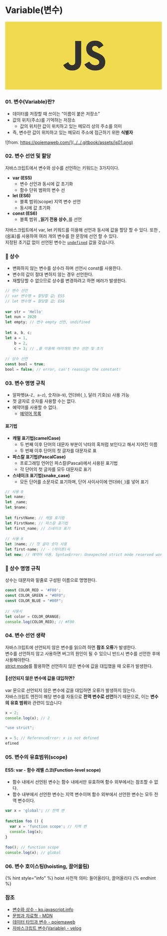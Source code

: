 # Variable\(변수\)

![](../../.gitbook/assets/js.png)

### 01. 변수\(Variable\)란?

* 데이터를 저장할 때 쓰이는 “이름이 붙은 저장소”
* 값의 위치\(주소\)를 기억하는 저장소 
  * 값의 위치란 값이 위치하고 있는 메모리 상의 주소를 의미
* 즉, 변수란 값이 위치하고 있는 메모리 주소에 접근하기 위한 **식별자**

![from. https://poiemaweb.com/](../../.gitbook/assets/js01.png)

### 02. 변수 선언 및 할당

자바스크립트에서 변수와 상수를 선언하는 키워드는 3가지이다. 

* **var \(ES5\)**
  * 변수 선언과 동시에 값 초기화
  * 함수 단위 범위의 변수 선
* **let \(ES6\)**
  * 블록 범위\(scope\) 지역 변수 선언
  * 동시에 값 초기화 
* **const \(ES6\)**
  * 블록 범위 _**읽기 전용 상수**_를 선언 

자바스크립트에서 var, let 키워드를 이용해 선언과 동시에 값을 할당 할 수 있다. 또한 ,\(쉼표\)를 사용하여 여러 개의 변수를 한 문장에 선언 할 수 있다.    
 지정된 초기값 없이 선언된 변수는 [`undefined`](https://developer.mozilla.org/ko/docs/Web/JavaScript/Reference/Global_Objects/undefined) 값을 갖습니다.

### 📌 상수

* 변화하지 않는 변수를 상수라 하며 선언시 const를 사용한다.
* 변수의 값이 절대 변하지 않는 경우 선언한다.
* 재할당할 수 없으므로 상수를 변경하려고 하면 에러가 발생한다.

```javascript
// 변수 선언
// var 변수명 = 할당할 값; ES5
// let 변수명 = 할당할 값; ES6

var str = 'Hello'
let nun = 2020
let empty; // 변수 empty 선언, undifined

let a, b, c;
let a = 1,
    b = 2,
    c = 3; // ,를 이용해 여러개의 변수 선언 및 초기

// 상수 선언
const bool = true;
bool = false; // error, can't reassign the constant!
```

### 03. 변수 명명 규칙  

*  알파벳\(`A~Z, a~z`\), 숫자\(`0~9`\), 언더바\(`_`\), 달러 기호\(`$`\) 사용 가능
* 첫 글자로 숫자를 사용할 수는 없다.
* 예약어를 사용할 수 없다.
  * [예약어 목록](https://developer.mozilla.org/en-US/docs/Web/JavaScript/Reference/Lexical_grammar#Keywords)

#### 표기법

* **캐멀 표기법\(camelCase\)**
  * 두 번째 이후 단어의 대문자 부분이 낙타의 혹처럼 보인다고 해서 지어진 이름
  * 두 번째 이후 단어의 첫 글자를 대문자로 표
* **파스칼 표기법\(PascalCase\)**
  * 프로그래밍 언어인 파스칼\(Pascal\)에서 사용된 표기법
  * 각 단어의 첫 글자를 모두 대문자로 표기
* **스네이크 표기법\(snake\_case\)**
  *  모든 단어를 소문자로 표기하며, 단어 사이사이에 언더바\(`_`\)를 넣어 표기

```javascript
// 사용 O
let name;
let _name;
let $name;

let firstName; // 캐멀 표기법
let FirstName; // 파스칼 표기법
let first_name; // 스네이크 표기

// 사용 X
let 1name; // 첫 글자 숫자 사용
let first-name; // - (하이픈)사
let new; // 예약어 사용. SyntaxError: Unexpected strict mode reserved word
```

### 📌 상수 명명 규칙

상수는 대문자와 밑줄로 구성된 이름으로 명명한다.

```javascript
const COLOR_RED = '#F00';
const COLOR_GREEN = "#0F0";
const COLOR_BLUE = "#00F";

// 사용시
let color = COLOR_ORANGE;
console.log(COLOR_RED); // #F00
```

### 04. 변수 선언 생략

자바스크립트에 선언되지 않은 변수를 읽으려 하면 **참조 오류**가 발생한다.  
변수를 선언하지 않고 사용하면 버그의 원인이 될 수 있으니 반드시 변수를 선언한 후에 사용해야한다.   
[strict mode](https://developer.mozilla.org/ko/docs/Web/JavaScript/Reference/Strict_mode)를 활용하면 선언하지 않은 변수에 값을 대입했을 때 오류가 발생한다.

#### 📌선언되지 않은 변수에 값을 대입하면?

var 문으로 선언되지 않은 변수에 값을 대입하면 오류가 발생하지 않는다.  
 자바스크립트 엔진이 해당 변수를 자동으로 **전역 변수로 선언**하기 때문으로,  이는 **변수의 유효 범위**와 관련이 있습니다

```javascript
x = 2;
console.log(x); // 2
```

```javascript
"use strict";

x = 5; // ReferenceError: x is not defined
efined
```

### 05. 변수의 유효범위\(scope\)

#### ES5: var - 함수 레벨 스코\(Function-level scope\)

* 함수 내에서 선언된 변수는 함수 내에서만 유효하며 함수 외부에서는 참조할 수 없다.
* 함수 내부에서 선언한 변수는 지역 변수이며 함수 외부에서 선언한 변수는 모두 전역 변수이다.

```javascript
var x = 'global'; // 전역 변

function foo () {
  var x = 'function scope'; // 지역 변
  console.log(x);
}

foo(); // function scope
console.log(x); // global
```



### 06. 변수 호이스팅\(hoisting, 끌어올림\)

{% hint style="info" %}
hoist 사전적 의미: 들어올리다, 끌어올리다
{% endhint %}

### 참조

* [변수와 상수 - ko.javascript.info](https://ko.javascript.info/variables)
* [문법과 자료형 - MDN](https://developer.mozilla.org/ko/docs/Web/JavaScript/Guide/Values,_variables,_and_literals)
* [데이터 타입과 변수 - poiemaweb](https://poiemaweb.com/js-data-type-variable)
* [자바스크립트 변수\(Variable\) - velog](https://velog.io/@yuuuye/2019-09-18-0109-%EC%9E%91%EC%84%B1%EB%90%A8)

